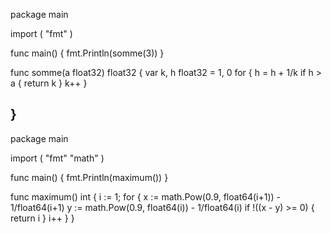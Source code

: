 package main

import (
	"fmt"
)

func main() {
	fmt.Println(somme(3))
}

func somme(a  float32) float32 {
	var k, h float32 = 1, 0
	for {
		h = h + 1/k
		if h > a {
			return k
		}
		k++
	}
	
}
-------------------------------


package main

import (
"fmt"
"math"
)

func main() {
fmt.Println(maximum()) 
}

func maximum() int {
	i := 1;
	for  {
		x := math.Pow(0.9, float64(i+1)) - 1/float64(i+1)
		y := math.Pow(0.9, float64(i)) - 1/float64(i)
		if !((x - y) >= 0) {
			return i
		}
		i++
	}
}

